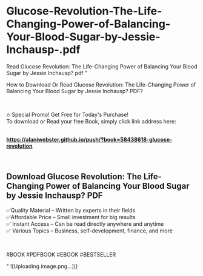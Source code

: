 # Glucose-Revolution-The-Life-Changing-Power-of-Balancing-Your-Blood-Sugar-by-Jessie-Inchausp-.pdf
Read Glucose Revolution: The Life-Changing Power of Balancing Your Blood Sugar by Jessie Inchausp? pdf
"<p>How to Download Or Read Glucose Revolution: The Life-Changing Power of Balancing Your Blood Sugar by Jessie Inchausp? PDF?</p>
<p>&nbsp;</p>
<p>&#128293;  Special Promo! Get Free for Today's Purchase!<br />To download or Read your free Book, simply click link address here:&nbsp;<br />&nbsp;</p>
<p><a href=""https://alaniwebster.github.io/push/?book=58438618-glucose-revolution""><strong>https://alaniwebster.github.io/push/?book=58438618-glucose-revolution</strong></a></p>
<p>&nbsp;</p>
<h2>Download Glucose Revolution: The Life-Changing Power of Balancing Your Blood Sugar by Jessie Inchausp? PDF</h2>
<p>&#x2705;Quality Material &ndash; Written by experts in their fields<br />&#x2705;Affordable Price &ndash; Small investment for big results<br />&#x2705; Instant Access &ndash; Can be read directly anywhere and anytime<br />&#x2705; Various Topics &ndash; Business, self-development, finance, and more</p>
<p>&nbsp;</p>
<p>#BOOK #PDFBOOK #EBOOK #BESTSELLER</p>
"
![Uploading image.png…]()
